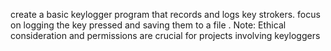 create a basic keylogger program that records and logs key strokers. focus on logging the key pressed and saving them to a file . Note: Ethical consideration and permissions are crucial for projects involving keyloggers
